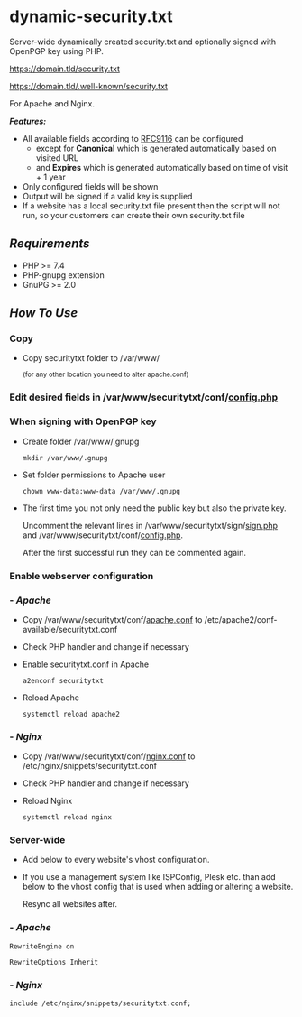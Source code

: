 # dynamic-security.txt

Server-wide dynamically created security.txt and optionally signed with OpenPGP key using PHP.

https://domain.tld/security.txt

https://domain.tld/.well-known/security.txt

For Apache and Nginx.

***Features:***
- All available fields according to [RFC9116](https://www.rfc-editor.org/rfc/rfc9116) can be configured
  - except for **Canonical** which is generated automatically based on visited URL
  - and **Expires** which is generated automatically based on time of visit + 1 year
- Only configured fields will be shown
- Output will be signed if a valid key is supplied
- If a website has a local security.txt file present then the script will not run, so your customers can create their own security.txt file

## _Requirements_

- PHP >= 7.4
- PHP-gnupg extension
- GnuPG >= 2.0

## _How To Use_

### Copy

- Copy securitytxt folder to /var/www/

  <sup>(for any other location you need to alter apache.conf)</sup>

### Edit desired fields in /var/www/securitytxt/conf/[config.php](securitytxt/conf/config.php)

### When signing with OpenPGP key

- Create folder /var/www/.gnupg

  ```mkdir /var/www/.gnupg```

- Set folder permissions to Apache user

  ```chown www-data:www-data /var/www/.gnupg```

- The first time you not only need the public key but also the private key.
  
  Uncomment the relevant lines in /var/www/securitytxt/sign/[sign.php](securitytxt/sign/sign.php) and /var/www/securitytxt/conf/[config.php](securitytxt/conf/config.php).
  
  After the first successful run they can be commented again.

### Enable webserver configuration

### - _Apache_

- Copy /var/www/securitytxt/conf/[apache.conf](securitytxt/conf/apache.conf) to /etc/apache2/conf-available/securitytxt.conf

- Check PHP handler and change if necessary

- Enable securitytxt.conf in Apache

  ```a2enconf securitytxt```

- Reload Apache

  ```systemctl reload apache2```

### - _Nginx_

- Copy /var/www/securitytxt/conf/[nginx.conf](securitytxt/conf/nginx.conf) to /etc/nginx/snippets/securitytxt.conf

- Check PHP handler and change if necessary

- Reload Nginx

  ```systemctl reload nginx```

### Server-wide

- Add below to every website's vhost configuration.

- If you use a management system like ISPConfig, Plesk etc. than add below to the vhost config that is used when adding or altering a website.

  Resync all websites after.

### - _Apache_

  ```RewriteEngine on```
  
  ```RewriteOptions Inherit```

### - _Nginx_

  ```include /etc/nginx/snippets/securitytxt.conf;```
